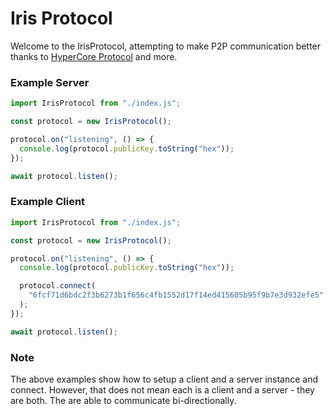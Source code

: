 # Iris Protocol

Welcome to the IrisProtocol, attempting to make P2P communication better thanks to [HyperCore Protocol](https://holepunch.to) and more.

### Example Server

```js
import IrisProtocol from "./index.js";

const protocol = new IrisProtocol();

protocol.on("listening", () => {
  console.log(protocol.publicKey.toString("hex"));
});

await protocol.listen();
```

### Example Client

```js
import IrisProtocol from "./index.js";

const protocol = new IrisProtocol();

protocol.on("listening", () => {
  console.log(protocol.publicKey.toString("hex"));

  protocol.connect(
    "6fcf71d6bdc2f3b6273b1f656c4fb1552d17f14ed415605b95f9b7e3d932efe5"
  );
});

await protocol.listen();
```

### Note

The above examples show how to setup a client and a server instance and connect. However, that does not mean each is a client and a server - they are both. The are able to communicate bi-directionally.

